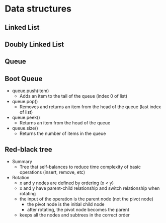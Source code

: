 # Data structures

## Linked List

## Doubly Linked List

## Queue

## Boot Queue

- queue.push(item)
  - Adds an item to the tail of the queue (index 0 of list)
- queue.pop()
  - Removes and returns an item from the head of the queue (last index of list)
- queue.peek()
  - Returns an item from the head of the queue
- queue.size()
  - Returns the number of items in the queue

## Red-black tree

- Summary
  - Tree that self-balances to reduce time complexity of basic operations (insert, remove, etc)
- Rotation
  - x and y nodes are defined by ordering (x < y)
  - x and y have parent-child relationship and switch relationship when rotating
  - the input of the operation is the parent node (not the pivot node)
    - the pivot node is the initial child node
    - after rotating, the pivot node becomes the parent
  - keeps all the nodes and subtrees in the correct order
